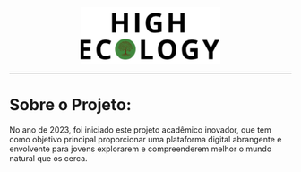 <div align="center" >
  <img height= 100px; src="img/logo-tres.svg"/>
</div>
<hr>
<h1> Sobre o Projeto: </h1>
No ano de 2023, foi iniciado este projeto acadêmico inovador, que tem como objetivo principal proporcionar uma plataforma digital abrangente e envolvente para jovens explorarem e compreenderem melhor o mundo natural que os cerca.
